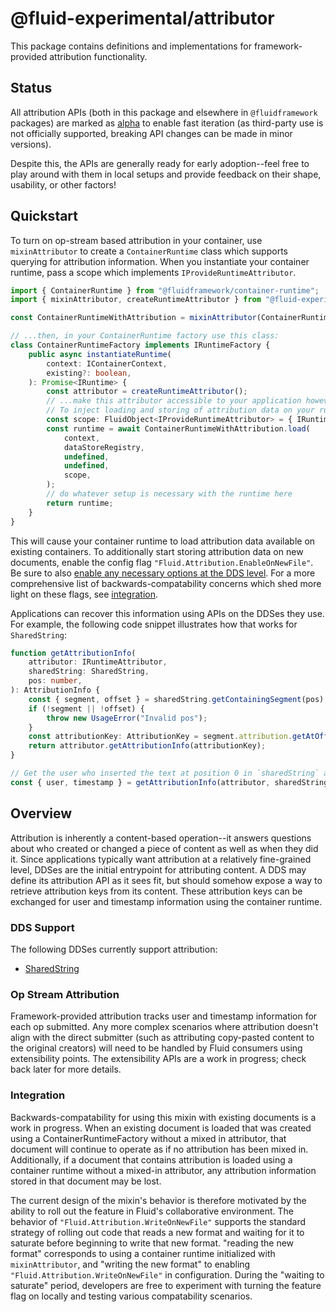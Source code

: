 # @fluid-experimental/attributor

This package contains definitions and implementations for framework-provided attribution functionality.

## Status

All attribution APIs (both in this package and elsewhere in `@fluidframework` packages) are marked as [alpha](https://api-extractor.com/pages/tsdoc/tag_alpha/) to enable fast iteration (as third-party use is not officially supported, breaking API changes can be made in minor versions).

Despite this, the APIs are generally ready for early adoption--feel free to play around with them in local setups and provide feedback on their shape, usability, or other factors!

## Quickstart

To turn on op-stream based attribution in your container, use `mixinAttributor` to create a `ContainerRuntime` class which supports querying for attribution information.
When you instantiate your container runtime, pass a scope which implements `IProvideRuntimeAttributor`.

```typescript
import { ContainerRuntime } from "@fluidframework/container-runtime";
import { mixinAttributor, createRuntimeAttributor } from "@fluid-experimental/attributor";

const ContainerRuntimeWithAttribution = mixinAttributor(ContainerRuntime);

// ...then, in your ContainerRuntime factory use this class:
class ContainerRuntimeFactory implements IRuntimeFactory {
	public async instantiateRuntime(
		context: IContainerContext,
		existing?: boolean,
	): Promise<IRuntime> {
		const attributor = createRuntimeAttributor();
		// ...make this attributor accessible to your application however you deem fit; e.g. by registering it on a DependencyContainer.
		// To inject loading and storing of attribution data on your runtime, provide a scope implementing IProvideRuntimeAttributor:
		const scope: FluidObject<IProvideRuntimeAttributor> = { IRuntimeAttributor: attributor };
		const runtime = await ContainerRuntimeWithAttribution.load(
			context,
			dataStoreRegistry,
			undefined,
			undefined,
			scope,
		);
		// do whatever setup is necessary with the runtime here
		return runtime;
	}
}
```

This will cause your container runtime to load attribution data available on existing containers.
To additionally start storing attribution data on new documents, enable the config flag `"Fluid.Attribution.EnableOnNewFile"`.
Be sure to also [enable any necessary options at the DDS level](#dds-support).
For a more comprehensive list of backwards-compatability concerns which shed more light on these flags, see [integration](#integration).

Applications can recover this information using APIs on the DDSes they use. For example, the following code snippet illustrates how that works for `SharedString`:

```typescript
function getAttributionInfo(
	attributor: IRuntimeAttributor,
	sharedString: SharedString,
	pos: number,
): AttributionInfo {
	const { segment, offset } = sharedString.getContainingSegment(pos);
	if (!segment || !offset) {
		throw new UsageError("Invalid pos");
	}
	const attributionKey: AttributionKey = segment.attribution.getAtOffset(offset);
	return attributor.getAttributionInfo(attributionKey);
}

// Get the user who inserted the text at position 0 in `sharedString` and the timestamp for when they did so.
const { user, timestamp } = getAttributionInfo(attributor, sharedString, 0);
```

## Overview

Attribution is inherently a content-based operation--it answers questions about who created or changed a piece of content as well as when they did it.
Since applications typically want attribution at a relatively fine-grained level, DDSes are the initial entrypoint for attributing content.
A DDS may define its attribution API as it sees fit, but should somehow expose a way to retrieve attribution keys from its content.
These attribution keys can be exchanged for user and timestamp information using the container runtime.

### DDS Support

The following DDSes currently support attribution:

-   [SharedString](../../dds/sequence/README.md#attribution)

### Op Stream Attribution

Framework-provided attribution tracks user and timestamp information for each op submitted.
Any more complex scenarios where attribution doesn't align with the direct submitter (such as attributing copy-pasted content to the original creators) will need to be handled by Fluid consumers using extensibility points.
The extensibility APIs are a work in progress; check back later for more details.

### Integration

Backwards-compatability for using this mixin with existing documents is a work in progress.
When an existing document is loaded that was created using a ContainerRuntimeFactory without a mixed in attributor,
that document will continue to operate as if no attribution has been mixed in.
Additionally, if a document that contains attribution is loaded using a container runtime without a mixed-in attributor,
any attribution information stored in that document may be lost.

The current design of the mixin's behavior is therefore motivated by the ability to roll out the feature in Fluid's collaborative environment.
The behavior of `"Fluid.Attribution.WriteOnNewFile"` supports the standard strategy of rolling out code that reads a new format and waiting for it to saturate before beginning to write that new format.
"reading the new format" corresponds to using a container runtime initialized with `mixinAttributor`, and "writing the new format" to enabling `"Fluid.Attribution.WriteOnNewFile"` in configuration.
During the "waiting to saturate" period, developers are free to experiment with turning the feature flag on locally and testing various compatability scenarios.
